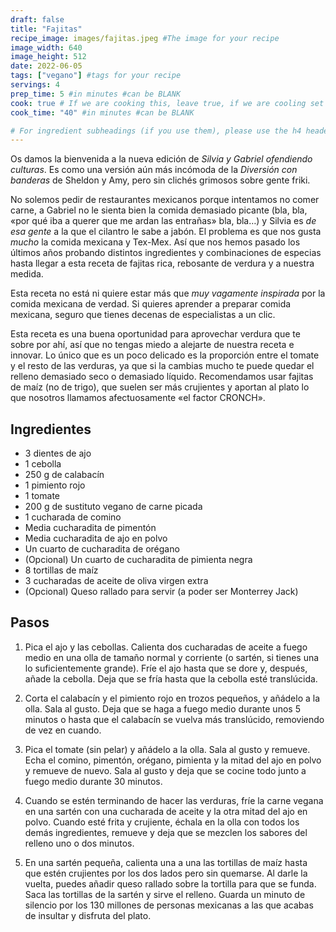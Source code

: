 ```yaml
---
draft: false
title: "Fajitas"
recipe_image: images/fajitas.jpeg #The image for your recipe
image_width: 640
image_height: 512
date: 2022-06-05
tags: ["vegano"] #tags for your recipe
servings: 4
prep_time: 5 #in minutes #can be BLANK
cook: true # If we are cooking this, leave true, if we are cooling set to false
cook_time: "40" #in minutes #can be BLANK

# For ingredient subheadings (if you use them), please use the h4 header.  For print view I have those elements targeted
---
```


Os damos la bienvenida a la nueva edición de *Silvia y Gabriel ofendiendo culturas*. Es como una versión aún más incómoda de la *Diversión con banderas* de Sheldon y Amy, pero sin clichés grimosos sobre gente friki.

No solemos pedir de restaurantes mexicanos porque intentamos no comer carne, a Gabriel no le sienta bien la comida demasiado picante (bla, bla, «por qué iba a querer que me ardan las entrañas» bla, bla…) y Silvia es *de esa gente* a la que el cilantro le sabe a jabón. El problema es que nos gusta *mucho* la comida mexicana y Tex-Mex. Así que nos hemos pasado los últimos años probando distintos ingredientes y combinaciones de especias hasta llegar a esta receta de fajitas rica, rebosante de verdura y a nuestra medida.

Esta receta no está ni quiere estar más que *muy vagamente inspirada* por la comida mexicana de verdad. Si quieres aprender a preparar comida mexicana, seguro que tienes decenas de especialistas a un clic. 

Esta receta es una buena oportunidad para aprovechar verdura que te sobre por ahí, así que no tengas miedo a alejarte de nuestra receta e innovar. Lo único que es un poco delicado es la proporción entre el tomate y el resto de las verduras, ya que si la cambias mucho te puede quedar el relleno demasiado seco o demasiado líquido. Recomendamos usar fajitas de maíz (no de trigo), que suelen ser más crujientes y aportan al plato lo que nosotros llamamos afectuosamente «el factor CRONCH».



## Ingredientes

- 3 dientes de ajo
- 1 cebolla
- 250 g de calabacín
- 1 pimiento rojo
- 1 tomate
- 200 g de sustituto vegano de carne picada
- 1 cucharada de comino
- Media cucharadita de pimentón
- Media cucharadita de ajo en polvo
- Un cuarto de cucharadita de orégano
- (Opcional) Un cuarto de cucharadita de pimienta negra
- 8 tortillas de maíz
- 3 cucharadas de aceite de oliva virgen extra
- (Opcional) Queso rallado para servir (a poder ser Monterrey Jack)

## Pasos

1. Pica el ajo y las cebollas. Calienta dos cucharadas de aceite a fuego medio en una olla de tamaño normal y corriente (o sartén, si tienes una lo suficientemente grande). Fríe el ajo hasta que se dore y, después, añade la cebolla. Deja que se fría hasta que la cebolla esté translúcida.

2. Corta el calabacín y el pimiento rojo en trozos pequeños, y añádelo a la olla. Sala al gusto. Deja que se haga a fuego medio durante unos 5 minutos o hasta que el calabacín se vuelva más translúcido, removiendo de vez en cuando.

3. Pica el tomate (sin pelar) y añádelo a la olla. Sala al gusto y remueve. Echa el comino, pimentón, orégano, pimienta y la mitad del ajo en polvo y remueve de nuevo. Sala al gusto y deja que se cocine todo junto a fuego medio durante 30 minutos.

4. Cuando se estén terminando de hacer las verduras, fríe la carne vegana en una sartén con una cucharada de aceite y la otra mitad del ajo en polvo. Cuando esté frita y crujiente, échala en la olla con todos los demás ingredientes, remueve y deja que se mezclen los sabores del relleno uno o dos minutos.

5. En una sartén pequeña, calienta una a una las tortillas de maíz hasta que estén crujientes por los dos lados pero sin quemarse. Al darle la vuelta, puedes añadir queso rallado sobre la tortilla para que se funda. Saca las tortillas de la sartén y sirve el relleno. Guarda un minuto de silencio por los 130 millones de personas mexicanas a las que acabas de insultar y disfruta del plato.
